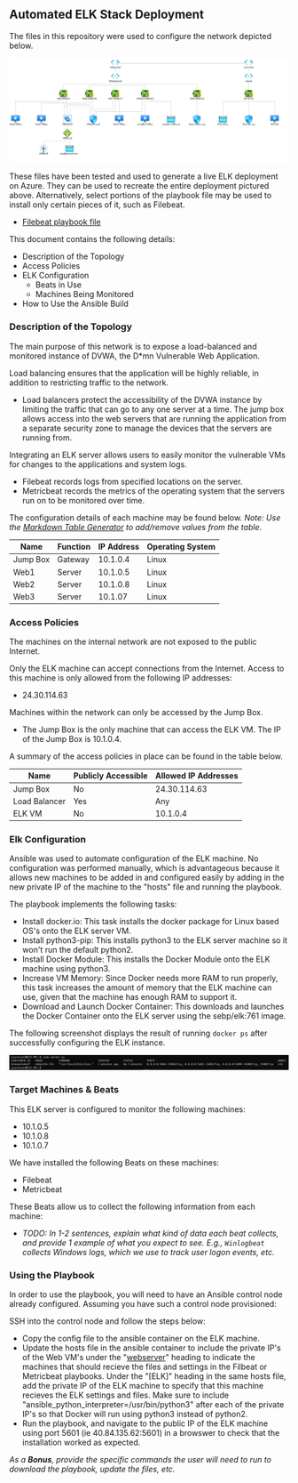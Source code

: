 ## Automated ELK Stack Deployment

The files in this repository were used to configure the network depicted below.

![OffSec Topology](Images/OffSecNetTopology.PNG)

These files have been tested and used to generate a live ELK deployment on Azure. They can be used to recreate the entire deployment pictured above. Alternatively, select portions of the playbook file may be used to install only certain pieces of it, such as Filebeat.

  - [Filebeat playbook file](Ansible/filebeat-playbook.yml)

This document contains the following details:
- Description of the Topology
- Access Policies
- ELK Configuration
  - Beats in Use
  - Machines Being Monitored
- How to Use the Ansible Build


### Description of the Topology

The main purpose of this network is to expose a load-balanced and monitored instance of DVWA, the D*mn Vulnerable Web Application.

Load balancing ensures that the application will be highly reliable, in addition to restricting traffic to the network.
- Load balancers protect the accessibility of the DVWA instance by limiting the traffic that can go to any one server at a time. The jump box allows access into the web servers that are running the application from a separate security zone to manage the devices that the servers are running from. 

Integrating an ELK server allows users to easily monitor the vulnerable VMs for changes to the applications and system logs.
- Filebeat records logs from specified locations on the server.
- Metricbeat records the metrics of the operating system that the servers run on to be monitored over time.

The configuration details of each machine may be found below.
_Note: Use the [Markdown Table Generator](http://www.tablesgenerator.com/markdown_tables) to add/remove values from the table_.

| Name     | Function | IP Address | Operating System |
|----------|----------|------------|------------------|
| Jump Box | Gateway  | 10.1.0.4   | Linux            |
| Web1     | Server   | 10.1.0.5   | Linux            |
| Web2     | Server   | 10.1.0.8   | Linux            |
| Web3     | Server   | 10.1.07    | Linux            |

### Access Policies

The machines on the internal network are not exposed to the public Internet. 

Only the ELK machine can accept connections from the Internet. Access to this machine is only allowed from the following IP addresses:
- 24.30.114.63

Machines within the network can only be accessed by the Jump Box.
- The Jump Box is the only machine that can access the ELK VM. The IP of the Jump Box is 10.1.0.4.

A summary of the access policies in place can be found in the table below.

| Name          | Publicly Accessible | Allowed IP Addresses |
|---------------|---------------------|----------------------|
| Jump Box      | No                  | 24.30.114.63         |
| Load Balancer | Yes                 | Any                  |
| ELK VM        | No                  | 10.1.0.4             |

### Elk Configuration

Ansible was used to automate configuration of the ELK machine. No configuration was performed manually, which is advantageous because it allows new machines to be added in and configured easily by adding in the new private IP of the machine to the "hosts" file and running the playbook. 

The playbook implements the following tasks:
- Install docker.io: This task installs the docker package for Linux based OS's onto the ELK server VM.
- Install python3-pip: This installs python3 to the ELK server machine so it won't run the default python2.
- Install Docker Module: This installs the Docker Module onto the ELK machine using python3. 
- Increase VM Memory: Since Docker needs more RAM to run properly, this task increases the amount of memory that the ELK machine can use, given that the machine has enough RAM to support it. 
- Download and Launch Docker Container: This downloads and launches the Docker Container onto the ELK server using the sebp/elk:761 image. 

The following screenshot displays the result of running `docker ps` after successfully configuring the ELK instance.

![Docker ps output example](Images/yaml_run_screenshot.PNG)

### Target Machines & Beats
This ELK server is configured to monitor the following machines:
- 10.1.0.5
- 10.1.0.8
- 10.1.0.7

We have installed the following Beats on these machines:
- Filebeat
- Metricbeat

These Beats allow us to collect the following information from each machine:
- _TODO: In 1-2 sentences, explain what kind of data each beat collects, and provide 1 example of what you expect to see. E.g., `Winlogbeat` collects Windows logs, which we use to track user logon events, etc._

### Using the Playbook
In order to use the playbook, you will need to have an Ansible control node already configured. Assuming you have such a control node provisioned: 

SSH into the control node and follow the steps below:
- Copy the config file to the ansible container on the ELK machine.
- Update the hosts file in the ansible container to include the private IP's of the Web VM's under the "[webserver](Images/hosts_file_example.PNG)" heading to indicate the machines that should recieve the files and settings in the Filbeat or Metricbeat playbooks. Under the "[ELK]" heading in the same hosts file, add the private IP of the ELK machine to specify that this machine recieves the ELK settings and files. Make sure to include "ansible_python_interpreter=/usr/bin/python3" after each of the private IP's so that Docker will run using python3 instead of python2. 
- Run the playbook, and navigate to the public IP of the ELK machine using port 5601 (ie 40.84.135.62:5601) in a browswer to check that the installation worked as expected.

_As a **Bonus**, provide the specific commands the user will need to run to download the playbook, update the files, etc._
